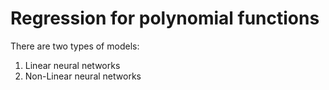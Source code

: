 # Regression for polynomial functions
There are two types of models:
1. Linear neural networks
2. Non-Linear neural networks

